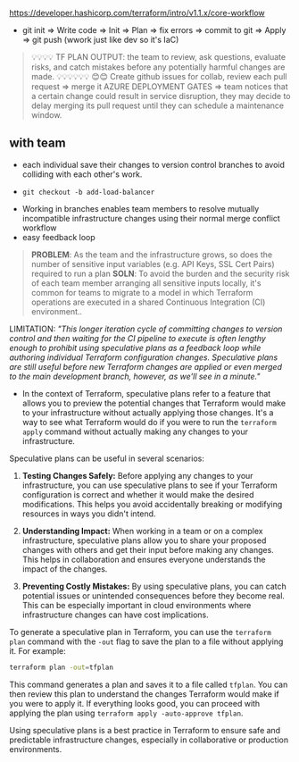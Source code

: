 https://developer.hashicorp.com/terraform/intro/v1.1.x/core-workflow

- git init => Write code => Init => Plan => fix errors => commit to git => Apply => git push (wwork just like dev so it's IaC)
> 💡💡💡💡
> TF PLAN OUTPUT: the team to review, ask questions, evaluate risks, and catch mistakes before any potentially harmful changes are made.
> 💡💡💡💡💡💡
> 😊😊 Create github issues for collab, review each pull request => merge it
> AZURE DEPLOYMENT GATES => team notices that a certain change could result in service disruption, they may decide to delay merging its pull request until they can schedule a maintenance window.
## with team
- each individual save their changes to version control branches to avoid colliding with each other's work.
- ```
  git checkout -b add-load-balancer
  ```
- Working in branches enables team members to resolve mutually incompatible infrastructure changes using their normal merge conflict workflow
- easy feedback loop
> **PROBLEM**: As the team and the infrastructure grows, so does the number of sensitive input variables (e.g. API Keys, SSL Cert Pairs) required to run a plan
> **SOLN**: To avoid the burden and the security risk of each team member arranging all sensitive inputs locally, it's common for teams to migrate to a model in which Terraform operations are executed in a shared Continuous Integration (CI) environment..

LIMITATION:
*"This longer iteration cycle of committing changes to version control and then waiting for the CI pipeline to execute is often lengthy enough to prohibit using speculative plans as a feedback loop while authoring individual Terraform configuration changes. Speculative plans are still useful before new Terraform changes are applied or even merged to the main development branch, however, as we'll see in a minute."*
- In the context of Terraform, speculative plans refer to a feature that allows you to preview the potential changes that Terraform would make to your infrastructure without actually applying those changes. It's a way to see what Terraform would do if you were to run the `terraform apply` command without actually making any changes to your infrastructure.

Speculative plans can be useful in several scenarios:

1. **Testing Changes Safely:** Before applying any changes to your infrastructure, you can use speculative plans to see if your Terraform configuration is correct and whether it would make the desired modifications. This helps you avoid accidentally breaking or modifying resources in ways you didn't intend.

2. **Understanding Impact:** When working in a team or on a complex infrastructure, speculative plans allow you to share your proposed changes with others and get their input before making any changes. This helps in collaboration and ensures everyone understands the impact of the changes.

3. **Preventing Costly Mistakes:** By using speculative plans, you can catch potential issues or unintended consequences before they become real. This can be especially important in cloud environments where infrastructure changes can have cost implications.

To generate a speculative plan in Terraform, you can use the `terraform plan` command with the `-out` flag to save the plan to a file without applying it. For example:

```bash
terraform plan -out=tfplan
```

This command generates a plan and saves it to a file called `tfplan`. You can then review this plan to understand the changes Terraform would make if you were to apply it. If everything looks good, you can proceed with applying the plan using `terraform apply -auto-approve tfplan`.

Using speculative plans is a best practice in Terraform to ensure safe and predictable infrastructure changes, especially in collaborative or production environments.
